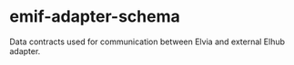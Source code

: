 # emif-adapter-schema
Data contracts used for communication between Elvia and external Elhub adapter.
